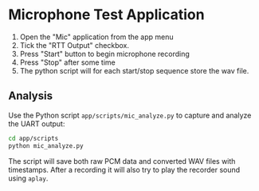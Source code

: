 # Microphone Test Application

1. Open the "Mic" application from the app menu
2. Tick the "RTT Output" checkbox.
3. Press "Start" button to begin microphone recording
4. Press "Stop" after some time
5. The python script will for each start/stop sequence store the wav file.

## Analysis
Use the Python script `app/scripts/mic_analyze.py` to capture and analyze the UART output:

```bash
cd app/scripts
python mic_analyze.py
```

The script will save both raw PCM data and converted WAV files with timestamps.
After a recording it will also try to play the recorder sound using `aplay`.
